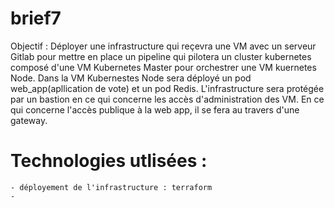 # brief7
Objectif : Déployer une infrastructure qui reçevra une VM avec un serveur Gitlab pour mettre en place un pipeline qui pilotera un cluster kubernetes composé d'une VM Kubernetes Master pour orchestrer une VM kuernetes Node. Dans la VM Kubernestes Node sera déployé un pod web_app(apllication de vote) et un pod Redis. L'infrastructure sera protégée par un bastion en ce qui concerne les accès d'administration des VM. En ce qui concerne l'accès publique à la web app, il se fera au travers d'une gateway. 

# Technologies utlisées :
    - déployement de l'infrastructure : terraform
    - 